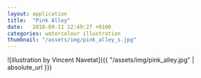```yaml
---
layout: application
title:  "Pink Alley"
date:   2018-09-11 12:49:27 +0100
categories: watercolour illustration
thumbnail: "/assets/img/pink_alley_s.jpg"
---
```

![illustration by Vincent Navetat]({{ "/assets/img/pink_alley.jpg" | absolute_url }})
